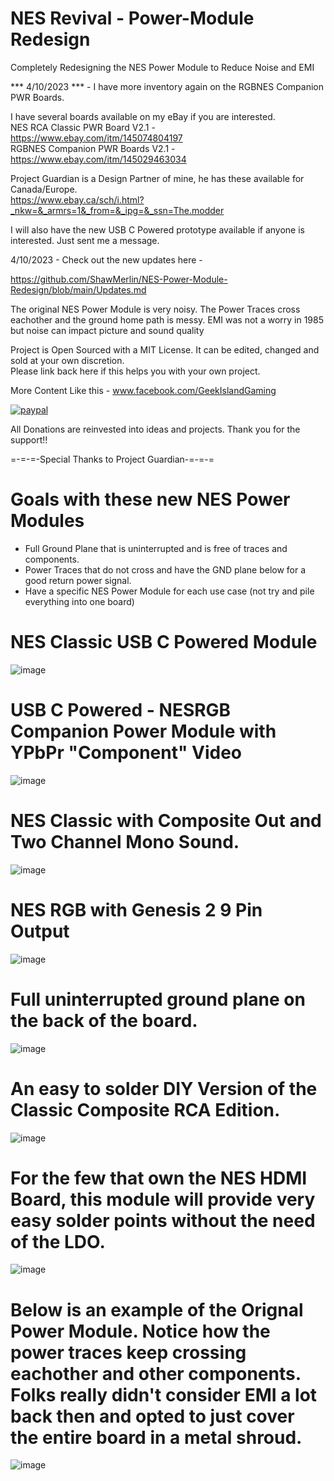 # NES Revival - Power-Module Redesign
Completely Redesigning the NES Power Module to Reduce Noise and EMI <br>

*** 4/10/2023 *** - I have more inventory again on the RGBNES Companion PWR Boards.

I have several boards available on my eBay if you are interested. <br>
NES RCA Classic PWR Board V2.1 - https://www.ebay.com/itm/145074804197 <br>
RGBNES Companion PWR Boards V2.1 - https://www.ebay.com/itm/145029463034 <br>

Project Guardian is a Design Partner of mine, he has these available for Canada/Europe.  <br> https://www.ebay.ca/sch/i.html?_nkw=&_armrs=1&_from=&_ipg=&_ssn=The.modder <br>

I will also have the new USB C Powered prototype available if anyone is interested.  Just sent me a message.


4/10/2023 - Check out the new updates here - 


https://github.com/ShawMerlin/NES-Power-Module-Redesign/blob/main/Updates.md


The original NES Power Module is very noisy.  The Power Traces cross eachother and the ground home path is messy.
EMI was not a worry in 1985 but noise can impact picture and sound quality

Project is Open Sourced with a MIT License. It can be edited, changed and sold at your own discretion.  
Please link back here if this helps you with your own project.

More Content Like this - www.facebook.com/GeekIslandGaming

[![paypal](https://www.paypalobjects.com/en_US/i/btn/btn_donateCC_LG.gif)](https://www.paypal.com/paypalme/geekislandgaming)


All Donations are reinvested into ideas and projects. Thank you for the support!!

=-=-=-Special Thanks to Project Guardian-=-=-=

# Goals with these new NES Power Modules
- Full Ground Plane that is uninterrupted and is free of traces and components.
- Power Traces that do not cross and have the GND plane below for a good return power signal.
- Have a specific NES Power Module for each use case (not try and pile everything into one board)

# NES Classic USB C Powered Module
![image](https://user-images.githubusercontent.com/70423454/218329070-949a418e-abe6-4502-98c1-52825bb83cc2.png)

# USB C Powered - NESRGB Companion Power Module with YPbPr "Component" Video
![image](https://user-images.githubusercontent.com/70423454/222496031-472e9dfb-1a86-4818-8382-9c7ba2a242c9.png)

# NES Classic with Composite Out and Two Channel Mono Sound.
![image](https://user-images.githubusercontent.com/70423454/222495383-a3cf528f-f45c-4dce-8eab-32bfaa3d9db7.png)

# NES RGB with Genesis 2 9 Pin Output
![image](https://user-images.githubusercontent.com/70423454/222492542-76702977-732b-44fb-bf1c-827be4a234ed.png)

# Full uninterrupted ground plane on the back of the board.
![image](https://user-images.githubusercontent.com/70423454/179363800-cb818a45-c4a4-4a72-b937-716b4586f864.png)


# An easy to solder DIY Version of the Classic Composite RCA Edition.
![image](https://user-images.githubusercontent.com/70423454/216230219-b043e5f6-b95b-4ed3-80c9-134efb59898d.png)


# For the few that own the NES HDMI Board, this module will provide very easy solder points without the need of the LDO.
![image](https://user-images.githubusercontent.com/70423454/185999783-296dcafc-dfe5-4f3a-911b-82fa9e63dd2f.png)


# Below is an example of the Orignal Power Module.  Notice how the power traces keep crossing eachother and other components. Folks really didn't consider EMI a lot back then and opted to just cover the entire board in a metal shroud.

![image](https://user-images.githubusercontent.com/70423454/189474492-a8b75d50-ffc9-4e5b-844f-7f16a31056be.png)



